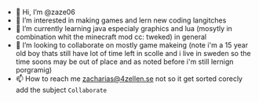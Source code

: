 - 👋 Hi, I’m @zaze06
- 👀 I’m interested in making games and lern new coding langitches
- 🌱 I’m currently learning java especialy graphics and lua (mosytly in combination whit the minecraft mod cc: tweked) in general
- 💞️ I’m looking to collaborate on mostly game makeing (note i'm a 15 year old boy thats still have lot of time left in scolle and i live in sweden so the time soons may be out of place and as noted before i'm still lernign porgramig)
- 📫 How to reach me zacharias@4zellen.se not so it get sorted corecly add the subject `Collaborate`

<!---
zaze06/zaze06 is a ✨ special ✨ repository because its `README.md` (this file) appears on your GitHub profile.
You can click the Preview link to take a look at your changes.
--->

